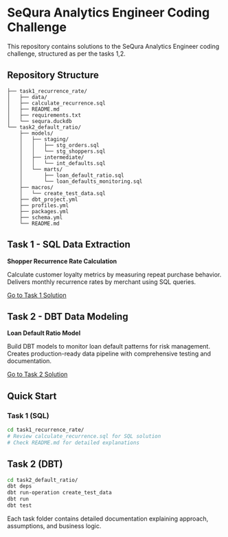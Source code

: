 # SeQura Analytics Engineer Coding Challenge

This repository contains solutions to the SeQura Analytics Engineer coding challenge, structured as per the tasks 1,2.

## Repository Structure
```SEQURA/
├── task1_recurrence_rate/
│   ├── data/
│   ├── calculate_recurrence.sql
│   ├── README.md
│   ├── requirements.txt
│   └── sequra.duckdb
└── task2_default_ratio/
    ├── models/
    │   ├── staging/
    │   │   ├── stg_orders.sql
    │   │   └── stg_shoppers.sql
    │   ├── intermediate/
    │   │   └── int_defaults.sql
    │   └── marts/
    │       ├── loan_default_ratio.sql
    │       └── loan_defaults_monitoring.sql
    ├── macros/
    │   └── create_test_data.sql
    ├── dbt_project.yml
    ├── profiles.yml
    ├── packages.yml
    ├── schema.yml
    └── README.md
```

## Task 1 - SQL Data Extraction
**Shopper Recurrence Rate Calculation**

Calculate customer loyalty metrics by measuring repeat purchase behavior. Delivers monthly recurrence rates by merchant using SQL queries.

[Go to Task 1 Solution](./task1_recurrence_rate/)

## Task 2 - DBT Data Modeling
**Loan Default Ratio Model**

Build DBT models to monitor loan default patterns for risk management. Creates production-ready data pipeline with comprehensive testing and documentation.

[Go to Task 2 Solution](./task2_default_ratio/)

## Quick Start

### Task 1 (SQL)
```bash
cd task1_recurrence_rate/
# Review calculate_recurrence.sql for SQL solution
# Check README.md for detailed explanations
```


## Task 2 (DBT)
```bash
cd task2_default_ratio/
dbt deps
dbt run-operation create_test_data
dbt run
dbt test
```

Each task folder contains detailed documentation explaining approach, assumptions, and business logic.